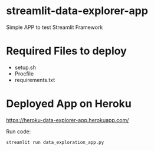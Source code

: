 # streamlit-data-explorer-app
Simple APP to test Streamlit Framework 

# Required Files to deploy
- setup.sh
- Procfile
- requirements.txt
# Deployed App on Heroku
https://heroku-data-explorer-app.herokuapp.com/

Run code:
```sh
streamlit run data_exploration_app.py
```
